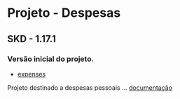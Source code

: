 # Projeto - Despesas

## SKD - 1.17.1

### Versão inicial do projeto.

- [expenses](https://github.com/isaiasnas/expenses)

Projeto destinado a despesas pessoais ...
[documentação](https://github.com/isaiasnas/expenses/blob/master/README.md)
